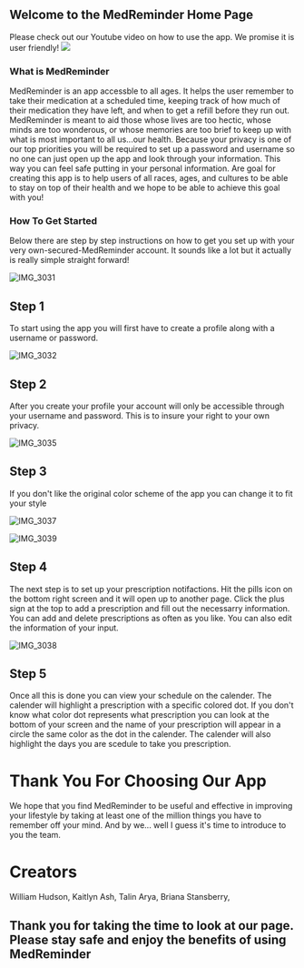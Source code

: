 ## Welcome to the MedReminder Home Page

Please check out our Youtube video on how to use the app. We promise it is user friendly! 
[![](https://img.youtube.com/vi/Bkevtr9tngk/0.jpg)](https://www.youtube.com/watch?v=Bkevtr9tngk) 



### What is MedReminder

MedReminder is an app accessble to all ages. It helps the user remember to take their medication at a scheduled time, keeping track of how much of their medication they have left, and when to get a refill before they run out.  MedReminder is meant to aid those whose lives are too hectic, whose minds are too wonderous, or whose memories are too brief to keep up with what is most important to all us...our health.  Because your privacy is one of our top priorities you will be required to set up a password and username so no one can just open up the app and look through your information.  This way you can feel safe putting in your personal information. Are goal for creating this app is to help users of all races, ages, and cultures to be able to stay on top of their health and we hope to be able to achieve this goal with you!

### How To Get Started

Below there are step by step instructions on how to get you set up with your very own-secured-MedReminder account.  It sounds like a lot but it actually is really simple straight forward!



![IMG_3031](https://user-images.githubusercontent.com/54367282/80048233-94f5d880-84dd-11ea-9388-2ec2f82f172e.png)

## Step 1
To start using the app you will first have to create a profile along with a username or password.


![IMG_3032](https://user-images.githubusercontent.com/54367282/80048250-a50db800-84dd-11ea-91ff-feeee52b0751.png)

## Step 2
After you create your profile your account will only be accessible through your username and password. This is to insure your right to your own privacy.





![IMG_3035](https://user-images.githubusercontent.com/54367282/80048269-b656c480-84dd-11ea-99cd-426ca1f33948.png)

## Step 3
If you don't like the original color scheme of the app you can change it to fit your style

![IMG_3037](https://user-images.githubusercontent.com/54367282/80048343-ec944400-84dd-11ea-9693-81dd6a524e67.png)


![IMG_3039](https://user-images.githubusercontent.com/54367282/80048368-f8800600-84dd-11ea-838e-1a86f9adf48e.png)

## Step 4
The next step is to set up your prescription notifactions.  Hit the pills icon on the bottom right screen and it will open up to another page.  Click the plus sign at the top to add a prescription and fill out the necessarry information.
You can add and delete prescriptions as often as you like. You can also edit the information of your input.


![IMG_3038](https://user-images.githubusercontent.com/54367282/80048974-bb1c7800-84df-11ea-89f8-2ceaa6c8a94a.png)

## Step 5

Once all this is done you can view your schedule on the calender.  The calender will highlight a prescription with a specific colored dot.  If you don't know what color dot represents what prescription you can look at the bottom of your screen and the name of your prescription will appear in a circle the same color as the dot in the calender.  The calender will also highlight the days you are scedule to take you prescription.  


# Thank You For Choosing Our App
We hope that you find MedReminder to be useful and effective in improving your lifestyle by taking at least one of the million things you have to remember off your mind.  And by we... well I guess it's time to introduce to you the team. 

# Creators
William Hudson,
Kaitlyn Ash,
Talin Arya,
Briana Stansberry,

## Thank you for taking the time to look at our page. Please stay safe and enjoy the benefits of using MedReminder
